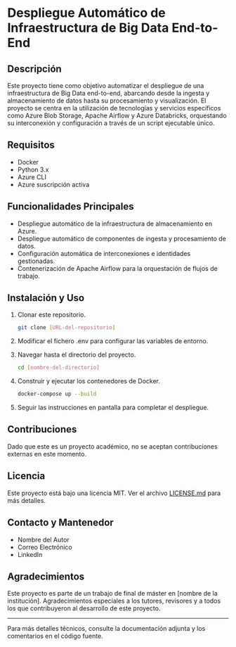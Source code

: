 # Despliegue Automático de Infraestructura de Big Data End-to-End

## Descripción

Este proyecto tiene como objetivo automatizar el despliegue de una infraestructura de Big Data end-to-end, abarcando desde la ingesta y almacenamiento de datos hasta su procesamiento y visualización. El proyecto se centra en la utilización de tecnologías y servicios específicos como Azure Blob Storage, Apache Airflow y Azure Databricks, orquestando su interconexión y configuración a través de un script ejecutable único.

## Requisitos

- Docker
- Python 3.x
- Azure CLI
- Azure suscripción activa

## Funcionalidades Principales

- Despliegue automático de la infraestructura de almacenamiento en Azure.
- Despliegue automático de componentes de ingesta y procesamiento de datos.
- Configuración automática de interconexiones e identidades gestionadas.
- Contenerización de Apache Airflow para la orquestación de flujos de trabajo.

## Instalación y Uso

1. Clonar este repositorio.
    ```bash
    git clone [URL-del-repositorio]
    ```
2. Modificar el fichero .env para configurar las variables de entorno.

3. Navegar hasta el directorio del proyecto.
    ```bash
    cd [nombre-del-directorio]
    ```

4. Construir y ejecutar los contenedores de Docker.
    ```bash
    docker-compose up --build
    ```

5. Seguir las instrucciones en pantalla para completar el despliegue.

## Contribuciones

Dado que este es un proyecto académico, no se aceptan contribuciones externas en este momento.

## Licencia

Este proyecto está bajo una licencia MIT. Ver el archivo [LICENSE.md](LICENSE.md) para más detalles.

## Contacto y Mantenedor

- Nombre del Autor
- Correo Electrónico
- LinkedIn

## Agradecimientos

Este proyecto es parte de un trabajo de final de máster en [nombre de la institución]. Agradecimientos especiales a los tutores, revisores y a todos los que contribuyeron al desarrollo de este proyecto. 

---

Para más detalles técnicos, consulte la documentación adjunta y los comentarios en el código fuente.
